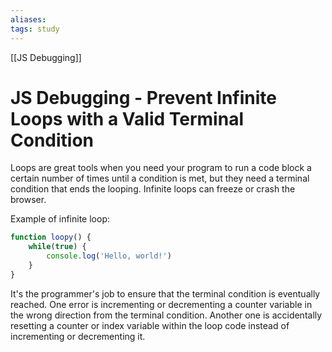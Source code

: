 ```yaml
---
aliases:
tags: study
---
```

[[JS Debugging]]
# JS Debugging - Prevent Infinite Loops with a Valid Terminal Condition
Loops are great tools when you need your program to run a code block a certain number of times until a condition is met, but they need a terminal condition that ends the looping. Infinite loops can freeze or crash the browser.

Example of infinite loop:

```js
function loopy() {
	while(true) {
		console.log('Hello, world!')
	}
}
```

It's the programmer's job to ensure that the terminal condition is eventually reached. One error is incrementing or decrementing a counter variable in the wrong direction from the terminal condition. Another one is accidentally resetting a counter or index variable within the loop code instead of incrementing or decrementing it.